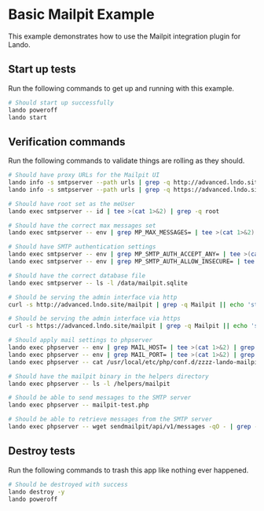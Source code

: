 Basic Mailpit Example
======================

This example demonstrates how to use the Mailpit integration plugin for Lando.

Start up tests
--------------

Run the following commands to get up and running with this example.

```bash
# Should start up successfully
lando poweroff
lando start
```

Verification commands
---------------------

Run the following commands to validate things are rolling as they should.

```bash
# Should have proxy URLs for the Mailpit UI
lando info -s smtpserver --path urls | grep -q http://advanced.lndo.site/mailpit
lando info -s smtpserver --path urls | grep -q https://advanced.lndo.site/mailpit

# Should have root set as the meUser
lando exec smtpserver -- id | tee >(cat 1>&2) | grep -q root

# Should have the correct max messages set
lando exec smtpserver -- env | grep MP_MAX_MESSAGES= | tee >(cat 1>&2) | grep -q MP_MAX_MESSAGES=54321

# Should have SMTP authentication settings
lando exec smtpserver -- env | grep MP_SMTP_AUTH_ACCEPT_ANY= | tee >(cat 1>&2) | grep -q MP_SMTP_AUTH_ACCEPT_ANY=1
lando exec smtpserver -- env | grep MP_SMTP_AUTH_ALLOW_INSECURE= | tee >(cat 1>&2) | grep -q MP_SMTP_AUTH_ALLOW_INSECURE=1

# Should have the correct database file
lando exec smtpserver -- ls -l /data/mailpit.sqlite

# Should be serving the admin interface via http
curl -s http://advanced.lndo.site/mailpit | grep -q Mailpit || echo 'string \`Mailpit\` not found' 1>&2

# Should be serving the admin interface via https
curl -s https://advanced.lndo.site/mailpit | grep -q Mailpit || echo 'string \`Mailpit\` not found' 1>&2

# Should apply mail settings to phpserver
lando exec phpserver -- env | grep MAIL_HOST= | tee >(cat 1>&2) | grep -q MAIL_HOST=smtpserver
lando exec phpserver -- env | grep MAIL_PORT= | tee >(cat 1>&2) | grep -q MAIL_PORT=2025
lando exec phpserver -- cat /usr/local/etc/php/conf.d/zzzz-lando-mailpit.ini | grep -q sendmailpit || echo 'invalid php.ini' 1>&2

# Should have the mailpit binary in the helpers directory
lando exec phpserver -- ls -l /helpers/mailpit

# Should be able to send messages to the SMTP server
lando exec phpserver -- mailpit-test.php

# Should be able to retrieve messages from the SMTP server
lando exec phpserver -- wget sendmailpit/api/v1/messages -qO - | grep -q recipient@example.com
```

Destroy tests
-------------

Run the following commands to trash this app like nothing ever happened.

```bash
# Should be destroyed with success
lando destroy -y
lando poweroff
```
